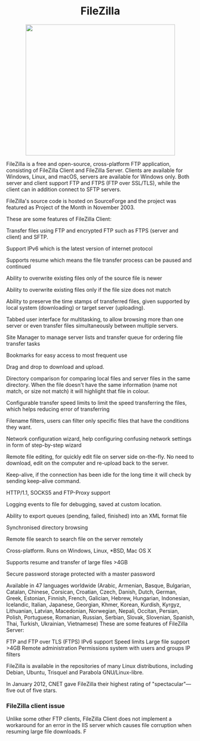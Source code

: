 # <h1 align = "center"> **FileZilla**

<p align="center">
   <img src="https://upload.wikimedia.org/wikipedia/commons/thumb/0/01/FileZilla_logo.svg/1200px-FileZilla_logo.svg.png" width="400" height="350">
</p>


FileZilla is a free and open-source, cross-platform FTP application, consisting of FileZilla Client and FileZilla Server. Clients are available for Windows, Linux, and macOS, servers are available for Windows only. Both server and client support FTP and FTPS (FTP over SSL/TLS), while the client can in addition connect to SFTP servers.

FileZilla's source code is hosted on SourceForge and the project was featured as Project of the Month in November 2003.


These are some features of FileZilla Client:

Transfer files using FTP and encrypted FTP such as FTPS (server and client) and SFTP.


Support IPv6 which is the latest version of internet protocol


Supports resume which means the file transfer process can be paused and continued


Ability to overwrite existing files only of the source file is newer


Ability to overwrite existing files only if the file size does not match


Ability to preserve the time stamps of transferred files, given supported by 
local system (downloading) or target server (uploading).


Tabbed user interface for multitasking, to allow browsing more than one server or even transfer files simultaneously between multiple servers.


Site Manager to manage server lists and transfer queue for ordering file transfer tasks


Bookmarks for easy access to most frequent use


Drag and drop to download and upload.


Directory comparison for comparing local files and server files in the same directory. When the file doesn't have the same information (name not match, or size not match) it will highlight that file in colour.


Configurable transfer speed limits to limit the speed transferring the files, which helps reducing error of transferring


Filename filters, users can filter only specific files that have the conditions they want.


Network configuration wizard, help configuring confusing network settings in form of step-by-step wizard


Remote file editing, for quickly edit file on server side on-the-fly. No need to download, edit on the computer and re-upload back to the server.


Keep-alive, if the connection has been idle for the long time it will check by sending keep-alive command.


HTTP/1.1, SOCKS5 and FTP-Proxy support


Logging events to file for debugging, saved at custom location.


Ability to export queues (pending, failed, finished) into an XML format file


Synchronised directory browsing


Remote file search to search file on the server remotely


Cross-platform. Runs on Windows, Linux, *BSD, Mac OS X


Supports resume and transfer of large files >4GB


Secure password storage protected with a master password


Available in 47 languages worldwide (Arabic, Armenian, Basque, Bulgarian, 
Catalan, Chinese, Corsican, Croatian, Czech, Danish, Dutch, German, Greek, 
Estonian, Finnish, French, Galician, Hebrew, Hungarian, Indonesian, Icelandic, Italian, Japanese, Georgian, Khmer, Korean, Kurdish, Kyrgyz, Lithuanian, Latvian, Macedonian, Norwegian, Nepali, Occitan, Persian, Polish, Portuguese, Romanian, Russian, Serbian, Slovak, Slovenian, Spanish, Thai, Turkish, Ukrainian, Vietnamese)
These are some features of FileZilla Server:

FTP and FTP over TLS (FTPS)
IPv6 support
Speed limits
Large file support >4GB
Remote administration
Permissions system with users and groups
IP filters


FileZilla is available in the repositories of many Linux distributions, including Debian, Ubuntu, Trisquel and Parabola GNU/Linux-libre.


In January 2012, CNET gave FileZilla their highest rating of "spectacular"—five out of five stars.

### **FileZilla client issue**


Unlike some other FTP clients, FileZilla Client does not implement a workaround for an error in the IIS server which causes file corruption when resuming large file downloads.
F